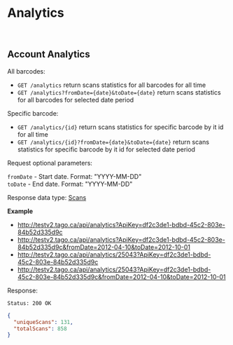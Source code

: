 Analytics
====

<br/>

Account Analytics
------

All barcodes:
* `GET /analytics` return scans statistics for all barcodes for all time
* `GET /analytics?fromDate={date}&toDate={date}` return scans statistics for all barcodes for selected date period

Specific barcode:
* `GET /analytics/{id}` return scans statistics for specific barcode by it id for all time
* `GET /analytics/{id}?fromDate={date}&toDate={date}` return scans statistics for specific barcode by it id for selected date period

Request optional parameters:

`fromDate` - Start date. Format: "YYYY-MM-DD" <br/>
`toDate` - End date. Format: "YYYY-MM-DD"

Response data type: [Scans](scans.md)

**Example**

  * http://testv2.tago.ca/api/analytics?ApiKey=df2c3de1-bdbd-45c2-803e-84b52d335d9c
  * http://testv2.tago.ca/api/analytics?ApiKey=df2c3de1-bdbd-45c2-803e-84b52d335d9c&fromDate=2012-04-10&toDate=2012-10-01
  * http://testv2.tago.ca/api/analytics/25043?ApiKey=df2c3de1-bdbd-45c2-803e-84b52d335d9c
  * http://testv2.tago.ca/api/analytics/25043?ApiKey=df2c3de1-bdbd-45c2-803e-84b52d335d9c&fromDate=2012-04-10&toDate=2012-10-01

Response:

```
Status: 200 OK
```

```json
{
  "uniqueScans": 131,
  "totalScans": 858
}
```
